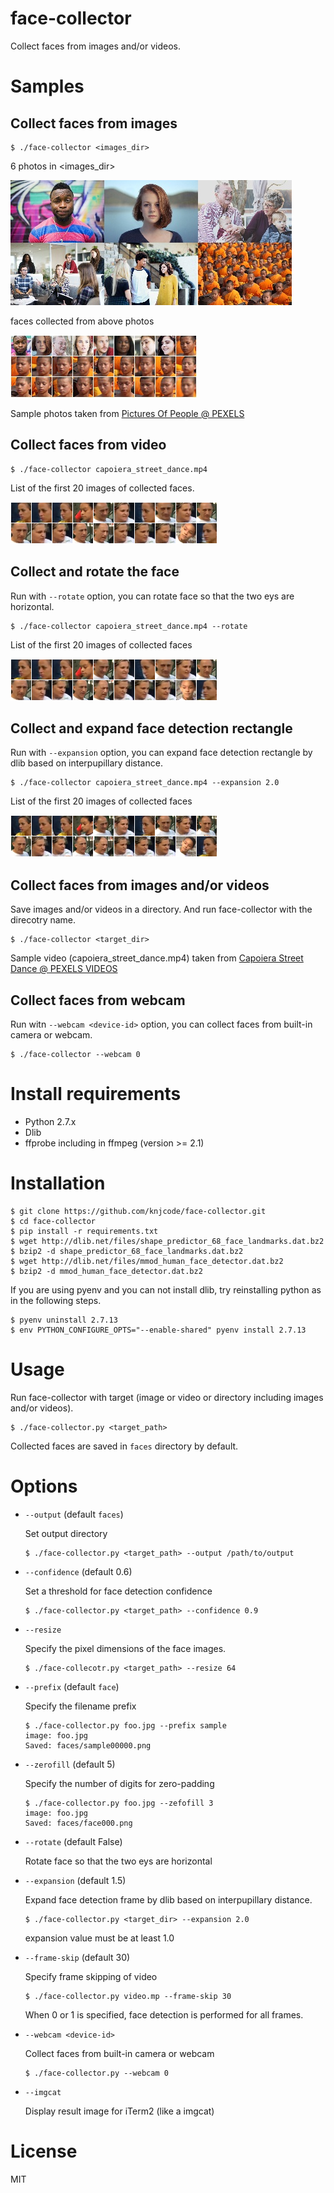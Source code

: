 # face-collector

Collect faces from images and/or videos.

# Samples

## Collect faces from images

```
$ ./face-collector <images_dir>
```

6 photos in <images_dir>

![images.jpg](samples/images.jpg)

faces collected from above photos

![faces.jpg](samples/faces.jpg)

Sample photos taken from [Pictures Of People @ PEXELS](https://www.pexels.com/search/people/)

## Collect faces from video

```
$ ./face-collector capoiera_street_dance.mp4
```

List of the first 20 images of collected faces.

![sample1](samples/sample1.png)

## Collect and rotate the face

Run with `--rotate` option, you can rotate face so that the two eys are horizontal.

```
$ ./face-collector capoiera_street_dance.mp4 --rotate
```

List of the first 20 images of collected faces

![sample2](samples/sample2.png)

## Collect and expand face detection rectangle

Run with `--expansion` option, you can expand face detection rectangle by dlib based on interpupillary distance.

```
$ ./face-collector capoiera_street_dance.mp4 --expansion 2.0
```

List of the first 20 images of collected faces

![sample3](samples/sample3.png)

## Collect faces from images and/or videos

Save images and/or videos in a directory. And run face-collector with the direcotry name.

```
$ ./face-collector <target_dir>
```

Sample video (capoiera_street_dance.mp4) taken from [Capoiera Street Dance @ PEXELS VIDEOS](https://videos.pexels.com/videos/capoiera-street-dance-1465)

## Collect faces from webcam

Run witn `--webcam <device-id>` option, you can collect faces from built-in camera or webcam.

```
$ ./face-collector --webcam 0
```

# Install requirements

- Python 2.7.x
- Dlib
- ffprobe including in ffmpeg (version >= 2.1)

# Installation

```
$ git clone https://github.com/knjcode/face-collector.git
$ cd face-collector
$ pip install -r requirements.txt
$ wget http://dlib.net/files/shape_predictor_68_face_landmarks.dat.bz2
$ bzip2 -d shape_predictor_68_face_landmarks.dat.bz2
$ wget http://dlib.net/files/mmod_human_face_detector.dat.bz2
$ bzip2 -d mmod_human_face_detector.dat.bz2
```

If you are using pyenv and you can not install dlib, try reinstalling python as in the following steps.

```
$ pyenv uninstall 2.7.13
$ env PYTHON_CONFIGURE_OPTS="--enable-shared" pyenv install 2.7.13
```

# Usage

Run face-collector with target (image or video or directory including images and/or videos).

```
$ ./face-collector.py <target_path>
```

Collected faces are saved in `faces` directory by default.

# Options

- `--output` (default `faces`)

  Set output directory

  ```
  $ ./face-collector.py <target_path> --output /path/to/output
  ```

- `--confidence` (default 0.6)

  Set a threshold for face detection confidence

  ```
  $ ./face-collector.py <target_path> --confidence 0.9
  ```

- `--resize`

  Specify the pixel dimensions of the face images.

  ```
  $ ./face-collecotr.py <target_path> --resize 64
  ```

- `--prefix` (default `face`)

  Specify the filename prefix

  ```
  $ ./face-collector.py foo.jpg --prefix sample
  image: foo.jpg
  Saved: faces/sample00000.png
  ```

- `--zerofill` (default 5)

  Specify the number of digits for zero-padding

  ```
  $ ./face-collector.py foo.jpg --zefofill 3
  image: foo.jpg
  Saved: faces/face000.png
  ```

- `--rotate` (default False)

  Rotate face so that the two eys are horizontal

- `--expansion` (default 1.5)

  Expand face detection frame by dlib based on interpupillary distance.

  ```
  $ ./face-collector.py <target_dir> --expansion 2.0
  ```

  expansion value must be at least 1.0

- `--frame-skip` (default 30)

  Specify frame skipping of video

  ```
  $ ./face-collector.py video.mp --frame-skip 30
  ```

  When 0 or 1 is specified, face detection is performed for all frames.

- `--webcam <device-id>`

  Collect faces from built-in camera or webcam

  ```
  $ ./face-collector.py --webcam 0
  ```

- `--imgcat`

  Display result image for iTerm2 (like a imgcat)

# License

MIT
